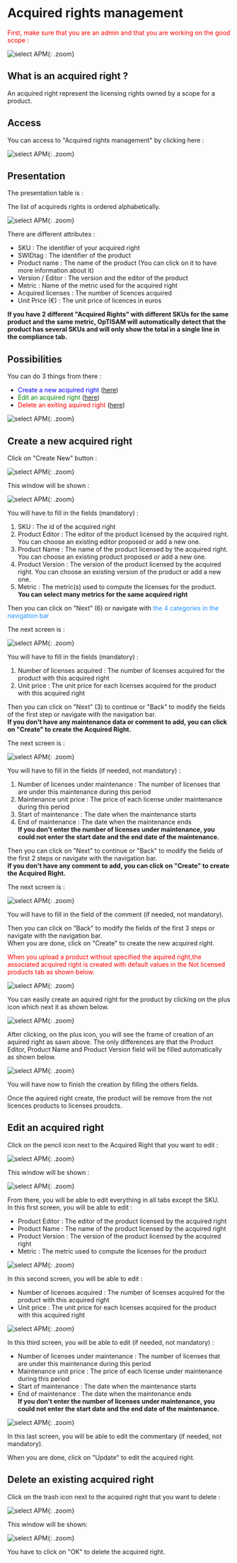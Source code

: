 <link rel="stylesheet" href="../../../css/enlargeImage.css" />

# Acquired rights management

<span style="color:red">First, make sure that you are an admin and that you are working on the good scope :</span>

![select APM](../../img/goodScopeu.jpg){: .zoom}

## What is an acquired right ? 

An acquired right represent the licensing rights owned by a scope for a product.  

## Access

You can access to "Acquired rights management" by clicking here :

![select APM](../../img/ARMana/accessu.jpg){: .zoom}

## Presentation

The presentation table is : 

The list of acquireds rights is ordered alphabetically.

![select APM](../../img/ARMana/presu.jpg){: .zoom}


There are different attributes :  
- SKU : The identifier of your acquired right  
- SWIDtag : The identifier of the product  
- Product name : The name of the product (You can click on it to have more information about it)  
- Version / Editor : The version and the editor of the product  
- Metric : Name of the metric used for the acquired right  
- Acquired licenses : The number of licences acquired  
- Unit Price (€) : The unit price of licences in euros   

**If you have 2 different "Acquired Rights" with different SKUs for the same product and the same metric, OpTISAM will automatically detect that the product has several SKUs and will only show the total in a single line in the compliance tab.**

## Possibilities

You can do 3 things from there :  
- <span style="color:blue">Create a new acquired right</span> ([here](#create-a-new-acquired-right))  
- <span style="color:green">Edit an acquired right</span> ([here](#edit-an-acquired-right))  
- <span style="color:red">Delete an exiting aquired right</span> ([here](#delete-an-existing-acquired-right))      

![select APM](../../img/ARMana/possibilitiesu.jpg){: .zoom}

## Create a new acquired right

Click on "Create New" button : 

![select APM](../../img/ARMana/create1u.jpg){: .zoom}

This window will be shown : 

![select APM](../../img/ARMana/create2u.jpg){: .zoom}

You will have to fill in the fields (mandatory) :  
1. SKU : The id of the acquired right    
2. Product Editor : The editor of the product licensed by the acquired right. You can choose an existing editor proposed or add a new one.   
3. Product Name : The name of the product licensed by the acquired right. You can choose an existing product proposed or add a new one.       
4. Product Version : The version of the product licensed by the acquired right. You can choose an existing version of the product or add a new one.  
5. Metric : The metric(s) used to compute the licenses for the product.  
**You can select many metrics for the same acquired right**    

Then you can click on "Next" (6) or navigate with <span style="color:dodgerblue">the 4 categories in the navigation bar</span>  

The next screen is : 

![select APM](../../img/ARMana/create3u.jpg){: .zoom}

You will have to fill in the fields (mandatory) :  
1. Number of licenses acquired : The number of licenses acquired for the product with this acquired right  
2. Unit price : The unit price for each licenses acquired for the product with this acquired right  

Then you can click on "Next" (3) to continue or "Back" to modify the fields of the first step or navigate with the navigation bar.  
**If you don't have any maintenance data or comment to add, you can click on "Create" to create the Acquired Right.**  

The next screen is :  

![select APM](../../img/ARMana/create4u.jpg){: .zoom}

You will have to fill in the fields (if needed, not mandatory) :  
1. Number of licenses under maintenance : The number of licenses that are under this maintenance during this period  
2. Maintenance unit price : The price of each license under maintenance during this period  
3. Start of maintenance : The date when the maintenance starts  
4. End of maintenance : The date when the maintenance ends  
**If you don't enter the number of licenses under maintenance, you could not enter the start date and the end date of the maintenance.**

Then you can click on "Next" to continue or "Back" to modify the fields of the first 2 steps or navigate with the navigation bar.  
**If you don't have any comment to add, you can click on "Create" to create the Acquired Right.**  

The next screen is :  

![select APM](../../img/ARMana/create5u.jpg){: .zoom}

You will have to fill in the field of the comment (if needed, not mandatory).

Then you can click on "Back" to modify the fields of the first 3 steps or navigate with the navigation bar.  
When you are done, click on "Create" to create the new acquired right.

<span style="color:red">When you upload a product without specified the aquired  right,the associated acquired right is created with default values in the Not licensed products tab as shown below.</span>

![select APM](../../img/ARMana/notLicenses1u.jpg){: .zoom}

You can easily create an aquired right for the product by clicking on the plus icon which next it as shown below.

![select APM](../../img/ARMana/notLicenses2u.jpg){: .zoom}

After clicking, on the plus icon, you will see the frame of creation of an  aquired right as sawn above. The only differences are that the Product Editor, Product Name and Product Version field will be filled automatically as shown below. 

![select APM](../../img/ARMana/notLicenses3u.jpg){: .zoom}

You will have now to finish the creation by filling the others fields.

Once the aquired right create, the product will be remove from the not licences products to licenses proudcts.

## Edit an acquired right

Click on the pencil icon next to the Acquired Right that you want to edit : 

![select APM](../../img/ARMana/edit1u.jpg){: .zoom}

This window will be shown : 

![select APM](../../img/ARMana/edit2u.jpg){: .zoom}

From there, you will be able to edit everything in all tabs except the SKU.  
In this first screen, you will be able to edit :    
- Product Editor : The editor of the product licensed by the acquired right  
- Product Name : The name of the product licensed by the acquired right  
- Product Version : The version of the product licensed by the acquired right  
- Metric : The metric used to compute the licenses for the product  

![select APM](../../img/ARMana/edit3u.jpg){: .zoom}

In this second screen, you will be able to edit :  
- Number of licenses acquired : The number of licenses acquired for the product with this acquired right  
- Unit price : The unit price for each licenses acquired for the product with this acquired right  

![select APM](../../img/ARMana/edit4u.jpg){: .zoom}

In this third screen, you will be able to edit (if needed, not mandatory) :  
- Number of licenses under maintenance : The number of licenses that are under this maintenance during this period  
- Maintenance unit price : The price of each license under maintenance during this period  
- Start of maintenance : The date when the maintenance starts  
- End of maintenance : The date when the maintenance ends  
**If you don't enter the number of licenses under maintenance, you could not enter the start date and the end date of the maintenance.**

![select APM](../../img/ARMana/edit5u.jpg){: .zoom}

In this last screen, you will be able to edit the commentary (if needed, not mandatory).

When you are done, click on "Update" to edit the acquired right.


## Delete an existing acquired right

Click on the trash icon next to the acquired right that you want to delete :

![select APM](../../img/ARMana/delAR.jpg){: .zoom}

This window will be shown:

![select APM](../../img/ARMana/delARValidation.jpg){: .zoom}

You have to click on "OK" to delete the acquired right.













<script src="../../../js/zoomImage.js"></script>

